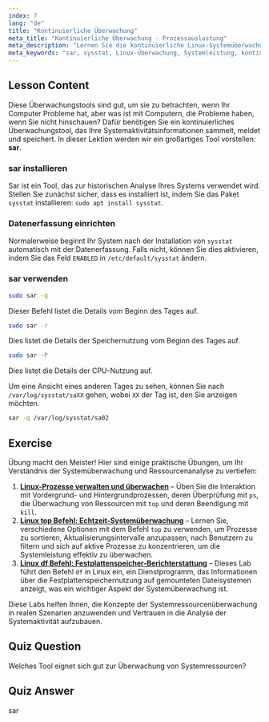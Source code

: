 ```yaml
---
index: 7
lang: "de"
title: "Kontinuierliche Überwachung"
meta_title: "Kontinuierliche Überwachung - Prozessauslastung"
meta_description: "Lernen Sie die kontinuierliche Linux-Systemüberwachung mit sar. Verstehen Sie Installation, Datenerfassung und wie Sie historische Ressourcennutzung für die Leistung analysieren. Legen Sie los!"
meta_keywords: "sar, sysstat, Linux-Überwachung, Systemleistung, kontinuierliche Überwachung, Anfänger, Tutorial, Anleitung"
---
```


## Lesson Content

Diese Überwachungstools sind gut, um sie zu betrachten, wenn Ihr Computer Probleme hat, aber was ist mit Computern, die Probleme haben, wenn Sie nicht hinschauen? Dafür benötigen Sie ein kontinuierliches Überwachungstool, das Ihre Systemaktivitätsinformationen sammelt, meldet und speichert. In dieser Lektion werden wir ein großartiges Tool vorstellen: **sar**.

### sar installieren

Sar ist ein Tool, das zur historischen Analyse Ihres Systems verwendet wird. Stellen Sie zunächst sicher, dass es installiert ist, indem Sie das Paket `sysstat` installieren: `sudo apt install sysstat`.

### Datenerfassung einrichten

Normalerweise beginnt Ihr System nach der Installation von `sysstat` automatisch mit der Datenerfassung. Falls nicht, können Sie dies aktivieren, indem Sie das Feld `ENABLED` in `/etc/default/sysstat` ändern.

### sar verwenden

```bash
sudo sar -q
```

Dieser Befehl listet die Details vom Beginn des Tages auf.

```bash
sudo sar -r
```

Dies listet die Details der Speichernutzung vom Beginn des Tages auf.

```bash
sudo sar -P
```

Dies listet die Details der CPU-Nutzung auf.

Um eine Ansicht eines anderen Tages zu sehen, können Sie nach `/var/log/sysstat/saXX` gehen, wobei `XX` der Tag ist, den Sie anzeigen möchten.

```bash
sar -q /var/log/sysstat/sa02
```

## Exercise

Übung macht den Meister! Hier sind einige praktische Übungen, um Ihr Verständnis der Systemüberwachung und Ressourcenanalyse zu vertiefen:

1. **[Linux-Prozesse verwalten und überwachen](https://labex.io/de/labs/comptia-manage-and-monitor-linux-processes-590864)** – Üben Sie die Interaktion mit Vordergrund- und Hintergrundprozessen, deren Überprüfung mit `ps`, die Überwachung von Ressourcen mit `top` und deren Beendigung mit `kill`.
2. **[Linux top Befehl: Echtzeit-Systemüberwachung](https://labex.io/de/labs/linux-linux-top-command-real-time-system-monitoring-388500)** – Lernen Sie, verschiedene Optionen mit dem Befehl `top` zu verwenden, um Prozesse zu sortieren, Aktualisierungsintervalle anzupassen, nach Benutzern zu filtern und sich auf aktive Prozesse zu konzentrieren, um die Systemleistung effektiv zu überwachen.
3. **[Linux df Befehl: Festplattenspeicher-Berichterstattung](https://labex.io/de/labs/linux-linux-df-command-disk-space-reporting-219188)** – Dieses Lab führt den Befehl `df` in Linux ein, ein Dienstprogramm, das Informationen über die Festplattenspeichernutzung auf gemounteten Dateisystemen anzeigt, was ein wichtiger Aspekt der Systemüberwachung ist.

Diese Labs helfen Ihnen, die Konzepte der Systemressourcenüberwachung in realen Szenarien anzuwenden und Vertrauen in die Analyse der Systemaktivität aufzubauen.

## Quiz Question

Welches Tool eignet sich gut zur Überwachung von Systemressourcen?

## Quiz Answer

sar
